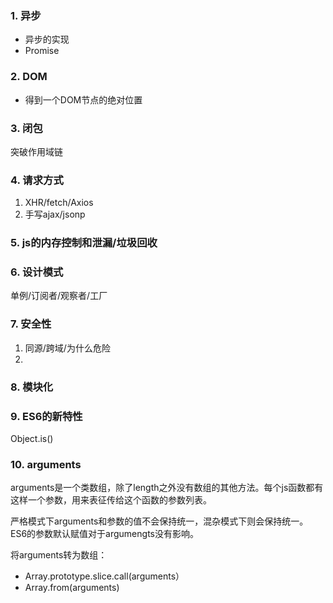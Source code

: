 ### 1. 异步
* 异步的实现
* Promise

### 2. DOM
* 得到一个DOM节点的绝对位置

### 3. 闭包
突破作用域链

### 4. 请求方式
1. XHR/fetch/Axios
2. 手写ajax/jsonp

### 5. js的内存控制和泄漏/垃圾回收

### 6. 设计模式
单例/订阅者/观察者/工厂

### 7. 安全性
1. 同源/跨域/为什么危险
2. 

### 8. 模块化

### 9. ES6的新特性

Object.is()

### 10. arguments
arguments是一个类数组，除了length之外没有数组的其他方法。每个js函数都有这样一个参数，用来表征传给这个函数的参数列表。

严格模式下arguments和参数的值不会保持统一，混杂模式下则会保持统一。
ES6的参数默认赋值对于argumengts没有影响。

将arguments转为数组：
* Array.prototype.slice.call(arguments）
* Array.from(arguments)










